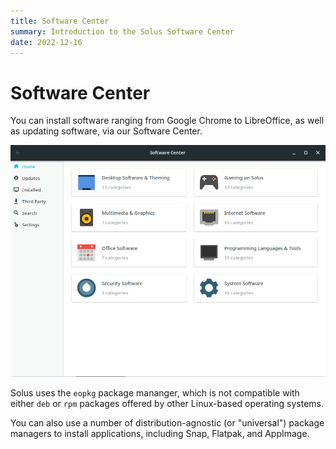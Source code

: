 ```yaml
---
title: Software Center
summary: Introduction to the Solus Software Center
date: 2022-12-16
---
```


# Software Center

You can install software ranging from Google Chrome to LibreOffice, as well as updating software, via our Software Center.

![Software Center](solus-sc.jpg)

Solus uses the `eopkg` package mananger, which is not compatible with either `deb` or `rpm` packages offered by other Linux-based operating systems.

You can also use a number of distribution-agnostic (or "universal") package managers to install applications, including Snap, Flatpak, and AppImage.
